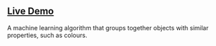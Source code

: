 ## [Live Demo]( http://self-organizing-map.s3-website.us-east-2.amazonaws.com)

A machine learning algorithm that groups together objects with similar properties, such as colours.
